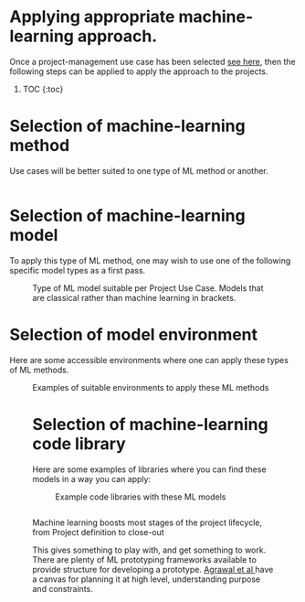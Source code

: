 # Applying appropriate machine-learning approach.

Once a project-management use case has been selected [see here](https://lawrencerowland.github.io/ML-for-portfolios.html), then the following steps can be applied to apply the approach to the projects.

1. TOC
{:toc}

# Selection of machine-learning method 
Use cases will be better suited to one type of ML method or another.

<!-- wp:image {"id":476,"sizeSlug":"large"} -->
<figure class="wp-block-image size-large"><img src="https://atmiddlenight.com/wp-content/uploads/2020/02/2020-02-subgraph-use-case-to-ML-type.png" alt="" class="wp-image-476"/></figure>
<!-- /wp:image -->

# Selection of machine-learning model
<!-- wp:paragraph -->
<p>To apply this type of ML method, one may wish to use one of the following specific model types as a first pass. </p>
<!-- /wp:paragraph -->

<!-- wp:image {"id":479,"sizeSlug":"large"} -->
<figure class="wp-block-image size-large"><img src="https://atmiddlenight.com/wp-content/uploads/2020/02/2020-02-subgraph-project-use-case-to-ML-model.png" alt="" class="wp-image-479"/><figcaption>Type of ML model suitable per Project Use Case. Models that are classical rather than machine learning in brackets.</figure>
<!-- /wp:image -->
  
# Selection of model environment
<!-- wp:paragraph -->
<p>Here are some accessible environments where one can apply these types of ML methods. </p>
<!-- /wp:paragraph -->

<!-- wp:image {"id":481,"sizeSlug":"large"} -->
<figure class="wp-block-image size-large"><img src="https://atmiddlenight.com/wp-content/uploads/2020/02/2020-02-ML-project-use-case-subgraph-for-environments.png" alt="" class="wp-image-481"/><figcaption>Examples of suitable environments to apply these ML methods
<!-- /wp:image -->

# Selection of machine-learning code library
<!-- wp:paragraph -->
<p>Here are some examples of libraries where you can find these models in a way you can apply:</p>
<!-- /wp:paragraph -->

<!-- wp:image {"id":483,"sizeSlug":"large"} -->
<figure class="wp-block-image size-large"><img src="https://atmiddlenight.com/wp-content/uploads/2020/02/2020-02-subgraph-ML-models-to-library.png" alt="" class="wp-image-483"/><figcaption>Example code libraries with these ML models </figure>
<!-- /wp:image -->

<!-- /wp:paragraph -->

<!-- wp:image {"id":485,"sizeSlug":"large"} -->
<figure class="wp-block-image size-large"><img src="https://atmiddlenight.com/wp-content/uploads/2020/02/2020-02-subgraph-ML-model-to-data-LR.png" alt="" class="wp-image-485"/></figure>
<!-- /wp:image -->

<!-- wp:paragraph -->
<p>Machine learning boosts most stages of the project lifecycle, from Project definition to close-out </p>
<!-- /wp:paragraph -->

<!-- wp:paragraph -->
<p>This gives something to play with, and get something to work. There are plenty of ML prototyping frameworks available to provide structure for developing a prototype. <a href="https://predictionmachines.ai">Agrawal et al </a> have a canvas for planning it at high level, understanding purpose and constraints. </p>
